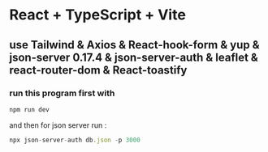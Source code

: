 # React + TypeScript + Vite

## use Tailwind & Axios & React-hook-form & yup & json-server 0.17.4 & json-server-auth & leaflet & react-router-dom & React-toastify

### run this program first with 
```js
npm run dev
```
and then for json server run : 
```js
npx json-server-auth db.json -p 3000 
```

